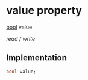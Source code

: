 


# value property






[bool](https://api.dart.dev/stable/2.12.3/dart-core/bool-class.html) value
  
_read / write_






## Implementation

```dart
bool value;


```







